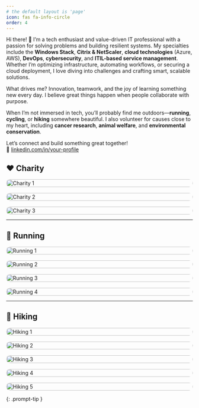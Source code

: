 ```yaml
---
# the default layout is 'page'
icon: fas fa-info-circle
order: 4
---
```

Hi there! 👋 I’m a tech enthusiast and value-driven IT professional with a passion for solving problems and building resilient systems. My specialties include the **Windows Stack**, **Citrix & NetScaler**, **cloud technologies** (Azure, AWS), **DevOps**, **cybersecurity**, and **ITIL-based service management**. Whether I’m optimizing infrastructure, automating workflows, or securing a cloud deployment, I love diving into challenges and crafting smart, scalable solutions.

What drives me? Innovation, teamwork, and the joy of learning something new every day. I believe great things happen when people collaborate with purpose.

When I’m not immersed in tech, you’ll probably find me outdoors—**running**, **cycling**, or **hiking** somewhere beautiful. I also volunteer for causes close to my heart, including **cancer research**, **animal welfare**, and **environmental conservation**.

Let’s connect and build something great together!  
🔗 [linkedin.com/in/your-profile](https://www.linkedin.com/in/dinushatharindu)

## ❤️ Charity

<div style="display: grid; grid-template-columns: repeat(auto-fit, minmax(250px, 1fr)); gap: 16px;">

  <img src="assets/run-cancerhospital.jpg" alt="Charity 1" style="width: 100%; border-radius: 12px;" />
  <img src="assets/rundonation.jpg" alt="Charity 2" style="width: 100%; border-radius: 12px;" />
  <img src="assets/charityrun.jpg" alt="Charity 3" style="width: 100%; border-radius: 12px;" />

</div>

---

## 🏃 Running

<div style="display: grid; grid-template-columns: repeat(auto-fit, minmax(250px, 1fr)); gap: 16px;">

  <img src="assets/trailrunning.jpg" alt="Running 1" style="width: 100%; border-radius: 12px;" />
  <img src="assets/charityrun2.jpg" alt="Running 2" style="width: 100%; border-radius: 12px;" />
  <img src="assets/trailrunning2.jpg" alt="Running 3" style="width: 100%; border-radius: 12px;" />
  <img src="assets/charitymarathon.jpg" alt="Running 4" style="width: 100%; border-radius: 12px;" />

</div>

---

## 🥾 Hiking

<div style="display: grid; grid-template-columns: repeat(auto-fit, minmax(250px, 1fr)); gap: 16px;">

  <img src="assets/hikesrilanka.jpg" alt="Hiking 1" style="width: 100%; border-radius: 12px;" />
  <img src="assets/hikehillside.jpg" alt="Hiking 2" style="width: 100%; border-radius: 12px;" />
  <img src="assets/hiking1.jpg" alt="Hiking 3" style="width: 100%; border-radius: 12px;" />
  <img src="assets/hiking2.jpg" alt="Hiking 4" style="width: 100%; border-radius: 12px;" />
  <img src="assets/cycling.jpg" alt="Hiking 5" style="width: 100%; border-radius: 12px;" />

</div>



{: .prompt-tip }